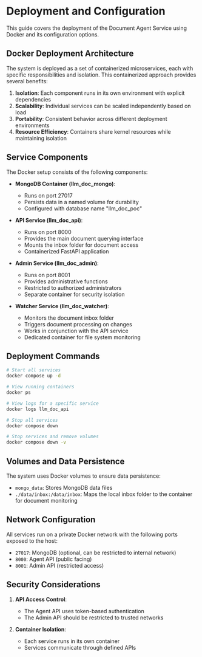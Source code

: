 # Deployment and Configuration

This guide covers the deployment of the Document Agent Service using Docker and its configuration options.

## Docker Deployment Architecture

The system is deployed as a set of containerized microservices, each with specific responsibilities and isolation. This containerized approach provides several benefits:

1. **Isolation**: Each component runs in its own environment with explicit dependencies
2. **Scalability**: Individual services can be scaled independently based on load
3. **Portability**: Consistent behavior across different deployment environments
4. **Resource Efficiency**: Containers share kernel resources while maintaining isolation

## Service Components

The Docker setup consists of the following components:

- **MongoDB Container (llm_doc_mongo)**:
  - Runs on port 27017
  - Persists data in a named volume for durability
  - Configured with database name "llm_doc_poc"

- **API Service (llm_doc_api)**:
  - Runs on port 8000
  - Provides the main document querying interface
  - Mounts the inbox folder for document access
  - Containerized FastAPI application

- **Admin Service (llm_doc_admin)**:
  - Runs on port 8001
  - Provides administrative functions
  - Restricted to authorized administrators
  - Separate container for security isolation

- **Watcher Service (llm_doc_watcher)**:
  - Monitors the document inbox folder
  - Triggers document processing on changes
  - Works in conjunction with the API service
  - Dedicated container for file system monitoring

## Deployment Commands

```bash
# Start all services
docker compose up -d

# View running containers
docker ps

# View logs for a specific service
docker logs llm_doc_api

# Stop all services
docker compose down

# Stop services and remove volumes
docker compose down -v
```

## Volumes and Data Persistence

The system uses Docker volumes to ensure data persistence:

- `mongo_data`: Stores MongoDB data files
- `./data/inbox:/data/inbox`: Maps the local inbox folder to the container for document monitoring

## Network Configuration

All services run on a private Docker network with the following ports exposed to the host:

- `27017`: MongoDB (optional, can be restricted to internal network)
- `8000`: Agent API (public facing)
- `8001`: Admin API (restricted access)

## Security Considerations

1. **API Access Control**:
   - The Agent API uses token-based authentication
   - The Admin API should be restricted to trusted networks

2. **Container Isolation**:
   - Each service runs in its own container
   - Services communicate through defined APIs
